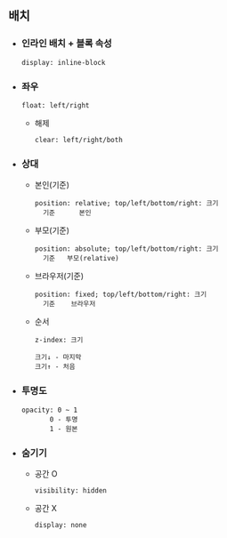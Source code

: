 ## 배치

+ ### 인라인 배치 + 블록 속성
    ```angular2html
    display: inline-block
    ```
+ ### 좌우
    ```angular2html
    float: left/right
    ```
  + 해제
     ```angular2html
     clear: left/right/both
     ```

+ ### 상대
  + 본인(기준)
    ```angular2html
    position: relative; top/left/bottom/right: 크기
      기준      본인     
    ```
  + 부모(기준)  
    ```
    position: absolute; top/left/bottom/right: 크기
      기준   부모(relative)     
    ```
  + 브라우저(기준)  
    ```
    position: fixed; top/left/bottom/right: 크기
      기준    브라우저
    ```
  + 순서
    ```angular2html
    z-index: 크기
    
    크기↓ - 마지막
    크기↑ - 처음
    ```

+ ### 투명도
    ```angular2html
    opacity: 0 ~ 1
           0 - 투명
           1 - 원본
    ```
+ ### 숨기기
  + 공간 O
      ```angular2html
      visibility: hidden
      ```
  + 공간 X
    ```angular2html
    display: none
    ```

